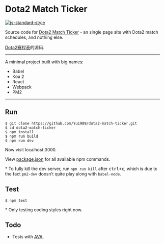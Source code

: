 # Dota2 Match Ticker

[![js-standard-style](https://cdn.rawgit.com/feross/standard/master/badge.svg)](https://github.com/feross/standard)

Source code for [Dota2 Match Ticker](http://dmt.jiangyu.rocks) - an single page site with Dota2 match schedules, and nothing else.

[Dota2赛程表](https://baidu.com)的源码.

-----

A minimal project built with big names:
- Babel
- Koa 2
- React
- Webpack
- PM2

-----

## Run
```
$ git clone https://github.com/Yu1989/dota2-match-ticker.git
$ cd dota2-match-ticker
$ npm install
$ npm run build
$ npm run dev
```
Now visit localhost:3000.

View [package.json](https://github.com/Yu1989/dota2-match-ticker/blob/master/package.json#L7-L12) for all available npm commands.

\* To fully kill the dev server, run `npm run kill` after <kbd>ctrl+c</kbd>, which is due to the fact `pm2-dev` doesn't quite play along with `babel-node`.


## Test
```
$ npm test
```
\* Only testing coding styles right now.

## Todo
- Tests with [AVA](https://github.com/avajs/ava).
